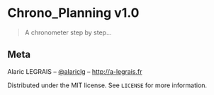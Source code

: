 # Chrono_Planning v1.0
> A chronometer step by step...

## Meta
Alaric LEGRAIS – [@alariclg](https://twitter.com/alariclg) – http://a-legrais.fr

Distributed under the MIT license. See ``LICENSE`` for more information.

